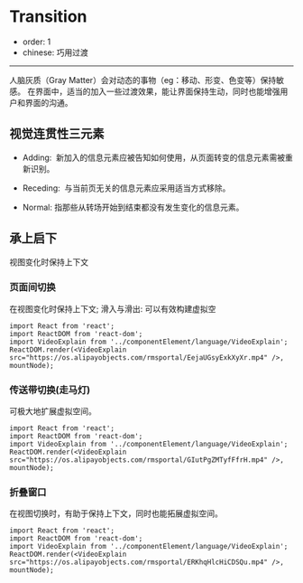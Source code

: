 # Transition

- order: 1
- chinese: 巧用过渡

---

人脑灰质（Gray Matter）会对动态的事物（eg：移动、形变、色变等）保持敏感。 在界面中，适当的加入一些过渡效果，能让界面保持生动，同时也能增强用户和界面的沟通。

## 视觉连贯性三元素

- Adding:  新加入的信息元素应被告知如何使用，从页面转变的信息元素需被重新识别。

- Receding:  与当前页无关的信息元素应采用适当方式移除。

- Normal: 指那些从转场开始到结束都没有发生变化的信息元素。

## 承上启下

视图变化时保持上下文

### 页面间切换

在视图变化时保持上下文; 滑入与滑出: 可以有效构建虚拟空

```__react
import React from 'react';
import ReactDOM from 'react-dom';
import VideoExplain from '../componentElement/language/VideoExplain';
ReactDOM.render(<VideoExplain src="https://os.alipayobjects.com/rmsportal/EejaUGsyExkXyXr.mp4" />, mountNode);
```

### 传送带切换(走马灯)

可极大地扩展虚拟空间。

```__react
import React from 'react';
import ReactDOM from 'react-dom';
import VideoExplain from '../componentElement/language/VideoExplain';
ReactDOM.render(<VideoExplain src="https://os.alipayobjects.com/rmsportal/GIutPgZMTyfFfrH.mp4" />, mountNode);
```

### 折叠窗口

在视图切换时，有助于保持上下文，同时也能拓展虚拟空间。

```__react
import React from 'react';
import ReactDOM from 'react-dom';
import VideoExplain from '../componentElement/language/VideoExplain';
ReactDOM.render(<VideoExplain src="https://os.alipayobjects.com/rmsportal/ERKhqHlcHiCDSQu.mp4" />, mountNode);
```

